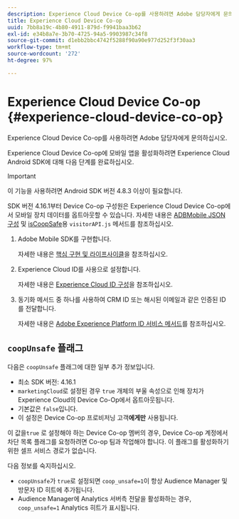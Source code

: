 ```yaml
---
description: Experience Cloud Device Co-op를 사용하려면 Adobe 담당자에게 문의하십시오.
title: Experience Cloud Device Co-op
uuid: 7bb8a19c-4b80-4911-879d-f9941baa3b62
exl-id: e34b8a7e-3b70-4725-94a5-9903987c34f8
source-git-commit: d1ebb2bbc4742f5288f90a90e977d252f3f30aa3
workflow-type: tm+mt
source-wordcount: '272'
ht-degree: 97%

---
```


# Experience Cloud Device Co-op {#experience-cloud-device-co-op}

Experience Cloud Device Co-op를 사용하려면 Adobe 담당자에게 문의하십시오.

Experience Cloud Device Co-op에 모바일 앱을 활성화하려면 Experience Cloud Android SDK에 대해 다음 단계를 완료하십시오.

>[!IMPORTANT]
>
>이 기능을 사용하려면 Android SDK 버전 4.8.3 이상이 필요합니다.

SDK 버전 4.16.1부터 Device Co-op 구성원은 Experience Cloud Device Co-op에서 모바일 장치 데이터를 옵트아웃할 수 있습니다. 자세한 내용은 [ADBMobile JSON 구성](/help/android/configuration/json-config/json-config.md) 및 [isCoopSafe](https://experienceleague.adobe.com/docs/id-service/using/id-service-api/configurations/coopsafe.html)용 `visitorAPI.js` 메서드를 참조하십시오.

1. Adobe Mobile SDK를 구현합니다.

   자세한 내용은 [핵심 구현 및 라이프사이클](/help/android/getting-started/dev-qs.md)을 참조하십시오.
1. Experience Cloud ID를 사용으로 설정합니다.

   자세한 내용은 [Experience Cloud ID 구성](/help/android/c-marketing-cloud/mcvid.md)을 참조하십시오.
1. 동기화 메서드 중 하나를 사용하여 CRM ID 또는 해시된 이메일과 같은 인증된 ID를 전달합니다.

   자세한 내용은 [Adobe Experience Platform ID 서비스 메서드](/help/android/c-marketing-cloud/mc-methods.md)를 참조하십시오.

## `coopUnsafe` 플래그

다음은 `coopUnsafe` 플래그에 대한 일부 추가 정보입니다.

* 최소 SDK 버전: 4.16.1
* `marketingCloud`로 설정된 경우 `true` 개체의 부울 속성으로 인해 장치가 Experience Cloud의 Device Co-Op에서 옵트아웃됩니다.
* 기본값은 `false`입니다.
* 이 설정은 Device Co-op 프로비저닝 고객&#x200B;**에게만** 사용됩니다.

이 값을`true` 로 설정해야 하는 Device Co-op 멤버의 경우, Device Co-op 계정에서 차단 목록 플래그를 요청하려면 Co-op 팀과 작업해야 합니다. 이 플래그를 활성화하기 위한 셀프 서비스 경로가 없습니다.

다음 정보를 숙지하십시오.

* `coopUnsafe`가 `true`로 설정되면 `coop_unsafe=1`이 항상 Audience Manager 및 방문자 ID 히트에 추가됩니다.
* Audience Manager에 Analytics 서버측 전달을 활성화하는 경우, `coop_unsafe=1` Analytics 히트가 표시됩니다.
